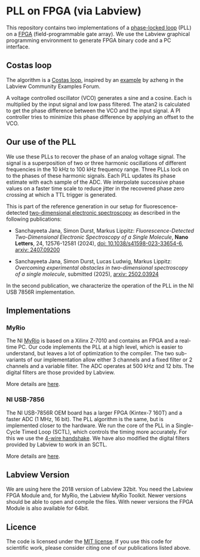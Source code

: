 # PLL on FPGA (via Labview)

This repository contains two implementations of a [phase-locked loop](https://en.wikipedia.org/wiki/Phase-locked_loop) (PLL) on a [FPGA](https://en.wikipedia.org/wiki/Field-programmable_gate_array) (field-programmable gate array). We use the Labview graphical programming environment to generate FPGA binary code and a PC interface.

## Costas loop

The algorithm is a [Costas loop](https://en.wikipedia.org/wiki/Costas_loop), inspired by an [example](https://forums.ni.com/t5/Example-Code/Lock-in-Amplifier-on-LabVIEW-FPGA/ta-p/3500412) by azheng in the Labview Community Examples Forum.

A voltage controlled oscillator (VCO) generates a sine and a cosine. Each is multiplied by the input signal and low pass filtered. The atan2 is calculated to get the phase difference between the VCO and the input signal. A PI controller tries to minimize this phase difference by applying an offset to the VCO.


## Our use of the PLL
We use these PLLs to recover the phase of an analog voltage signal. The signal is a superposition of two or three harmonic oscillations of different frequencies in the 10 kHz to 100 kHz frequency range. 
Three PLLs lock on to the phases of these harmonic signals.
Each PLL updates its phase estimate with each sample of the ADC. We interpolate successive phase values on a faster time scale to reduce jitter in the recovered phase zero crossing at which a TTL trigger is generated.

This is part of the reference generation in our setup for fluorescence-detected [two-dimensional electronic spectroscopy](https://en.wikipedia.org/wiki/Two-dimensional_electronic_spectroscopy) as described in the following publications:

* Sanchayeeta Jana, Simon Durst, Markus Lippitz:
*Fluorescence-Detected Two-Dimensional Electronic Spectroscopy of a Single Molecule*, **Nano Letters**, 24, 12576-12581 (2024), [doi: 10.1038/s41598-023-33654-6](http://dx.doi.org/10.1038/s41598-023-33654-6), [arxiv: 2407.09200](https://arxiv.org/abs/2407.09200)

* Sanchayeeta Jana, Simon Durst, Lucas Ludwig, Markus Lippitz:
*Overcoming experimental obstacles in two-dimensional spectroscopy of a
single molecule*, submitted (2025), [arxiv: 2502.03924](http://arxiv.org/abs/2502.03924)

In the second publication, we characterize the operation of the PLL in the NI USB 7856R implementation.


## Implementations

### MyRio

The NI [MyRio](https://en.wikipedia.org/wiki/MyRIO) is based on a Xilinx Z-7010 and contains an FPGA and a real-time PC. Our code implements the PLL at a high level, which is easier to understand, but leaves a lot of optimization to the compiler. The two sub-variants of our implementation allow either 3 channels and a fixed filter or 2 channels and a variable filter. The ADC operates at 500 kHz and 12 bits. The digital filters are those provided by Labview.

More details are [here](MyRio_Implementation.md).

### NI USB-7856

The NI USB-7856R OEM board has a larger FPGA (Kintex-7 160T) and a faster ADC (1 MHz, 16 bit). The PLL algorithm is the same, but is implemented closer to the hardware. We run the core of the PLL in a Single-Cycle Timed Loop (SCTL), which controls the timing more accurately. For this we use the 
[4-wire handshake](https://forums.ni.com/t5/Example-Code/FPGA-Design-Pattern-Four-Wire-Handshake-N-Input-to-M-Output/ta-p/3537293). We have also modified the digital filters provided by Labview to work in an SCTL.

More details are [here](NI_USB_7856R_implementation.md). 

## Labview Version

We are using here the 2018 version of Labview 32bit. You need the Labview FPGA Module and, for MyRio, the Labview MyRio Toolkit. Newer versions should be able to open and compile the files. With newer versions the FPGA Module is also available for 64bit.

## Licence


The code is licensed under the [MIT license](LICENSE). If you use this code for scientific work, please consider citing one of our publications listed above.